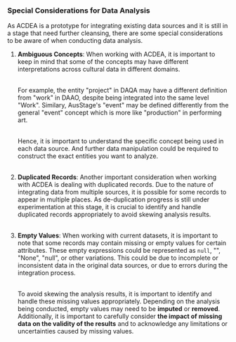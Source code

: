 ### Special Considerations for Data Analysis

As ACDEA is a prototype for integrating existing data sources and it is still in a stage that need further cleansing, there are some special considerations to be aware of when conducting data analysis.

1. **Ambiguous Concepts**: When working with ACDEA, it is important to keep in mind that some of the concepts may have different interpretations across cultural data in different domains. 
   <br><br>

   For example, the entity "project" in DAQA may have a different definition from "work" in DAAO, despite being integrated into the same level "Work". Similary, AusStage's "event" may be defined differently from the general "event" concept which is more like "production" in performing art.
   <br><br>

   Hence, it is important to understand the specific concept being used in each data source. And further data manipulation could be required to construct the exact entities you want to analyze.
<br><br>

2. **Duplicated Records**: Another important consideration when working with ACDEA is dealing with duplicated records. Due to the nature of integrating data from multiple sources, it is possible for some records to appear in multiple places. As de-duplication progress is still under experimentation at this stage, it is crucial to identify and handle duplicated records appropriately to avoid skewing analysis results.
<br><br>

3. **Empty Values**: When working with current datasets, it is important to note that some records may contain missing or empty values for certain attributes. These empty expressions could be represented as `null`, "", "None", "null", or other variations. This could be due to incomplete or inconsistent data in the original data sources, or due to errors during the integration process. 
<br><br>

   To avoid skewing the analysis results, it is important to identify and handle these missing values appropriately. Depending on the analysis being conducted, empty values may need to be **imputed** or **removed**. Additionally, it is important to carefully consider **the impact of missing data on the validity of the results** and to acknowledge any limitations or uncertainties caused by missing values.